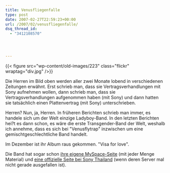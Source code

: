 ```yaml
---
title: Venusfliegenfalle
type: post
date: 2007-02-27T22:59:23+00:00
url: /2007/02/venusfliegenfalle/
dsq_thread_id:
  - "3412108570"




---
```

{{< figure src="wp-content/old-images/223" class="flickr" wraptag="div.jpg" />}}

Die Herren im Bild oben werden aller zwei Monate lobend in verschiedenen Zeitungen erwähnt. Erst schrieb man, dass sie Vertragsverhandlungen mit Sony aufnehmen wollen, dann schrieb man, dass sie Vertragsverhandlungen aufgenommen haben (mit Sony) und dann hatten sie tatsächlich einen Plattenvertrag (mit Sony) unterschrieben.

Herren? Nun, ja, Herren. In früheren Berichten schrieb man immer, es handele sich um der Welt einzige Ladyboy-Band. In den letzten Berichten hei?t es dann schon, es wäre die erste Transgender-Band der Welt, weshalb ich annehme, dass es sich bei "Venusflytrap" inzwischen um eine gemischtgeschlechtliche Band handelt.

Im Dezember ist ihr Album raus gekommen. "Visa for love".

Die Band hat sogar schon [ihre eigene MySpace-Seite][1] (mit jeder Menge Material) und [eine offizielle Seite bei Sony Thailand][2] (wenn deren Server mal nicht gerade ausgefallen ist).

 [1]: http://www.myspace.com/venusflytrapfan
 [2]: http://sonybmg.co.th/venusflytrap
